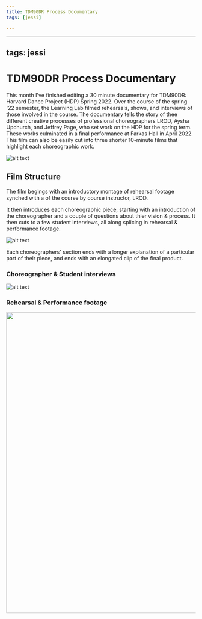 ```yaml
---
title: TDM90DR Process Documentary
tags: [jessi]

---
```


---
tags: jessi
---

# TDM90DR Process Documentary

This month I've finished editing a 30 minute documentary for TDM90DR: Harvard Dance Project (HDP) Spring 2022. Over the course of the spring '22 semester, the Learning Lab filmed rehearsals, shows, and interviews of those involved in the course. The documentary tells the story of thee different creative processes of professional choreographers LROD, Aysha Upchurch, and Jeffrey Page, who set work on the HDP for the spring term. These works culminated in a final performance at Farkas Hall in April 2022. This film can also be easily cut into three shorter 10-minute films that highlight each choreographic work. 

![alt text](https://files.slack.com/files-pri/T0HTW3H0V-F0479MEJX40/ezgif.com-gif-maker__47_.gif?pub_secret=aa3fecfedf)

## Film Structure

The film begings with an introductory montage of rehearsal footage synched with a of the course by course instructor, LROD.

It then introduces each choreographic piece, starting with an introduction of the choreographer and a couple of questions about thier vision & process. It then cuts to a few student interviews, all along splicing in rehearsal & performance footage. 

![alt text](https://files.slack.com/files-pri/T0HTW3H0V-F046L12CJBC/ezgif.com-gif-maker__49_.gif?pub_secret=4d414bf164)

Each choreographers' section ends with a longer explanation of a particular part of their piece, and ends with an elongated clip of the final product.

### Choreographer & Student interviews

![alt text](https://files.slack.com/files-pri/T0HTW3H0V-F046L0XBL58/ezgif.com-gif-maker__48_.gif?pub_secret=b43154495e)

### Rehearsal & Performance footage

<center style="margin-bottom: 5px">
    <img src="https://files.slack.com/files-pri/T0HTW3H0V-F03BHF0JQG5/ezgif.com-gif-maker__31_.gif?pub_secret=bac1aa1e45" style="width: 800px" />
</center>

